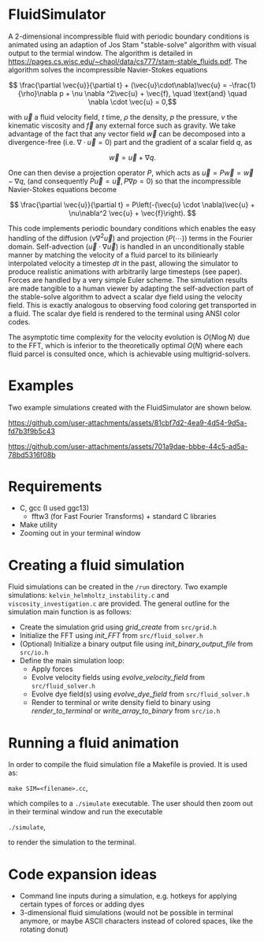 # FluidSimulator
A 2-dimensional incompressible fluid with periodic boundary conditions is animated using an adaption of Jos Stam "stable-solve" algorithm with visual output to the termial window. The algorithm is detailed in https://pages.cs.wisc.edu/~chaol/data/cs777/stam-stable_fluids.pdf. The algorithm solves the incompressible Navier-Stokes equations

$$ \frac{\partial \vec{u}}{\partial t} + (\vec{u}\cdot\nabla)\vec{u} = -\frac{1}{\rho}\nabla p + \nu \nabla ^2\vec{u} + \vec{f}, \quad \text{and} \quad \nabla \cdot \vec{u} = 0,$$

with $\vec{u}$ a fluid velocity field, $t$ time, $\rho$ the density, $p$ the pressure, $\nu$ the kinematic viscosity and $\vec{f}$ any external force such as gravity. We take advantage of the fact that any vector field $\vec{w}$ can be decomposed into a divergence-free (i.e. $\nabla \cdot \vec{u} = 0$) part and the gradient of a scalar field $q$, as

$$ \vec{w} = \vec{u} + \nabla q. $$

One can then devise a projection operator $P$, which acts as $\vec{u}=P\vec{w} = \vec{w}-\nabla q$, (and consequently $P\vec{u} = \vec{u}, P\nabla p = 0$) so that the incompressible Navier-Stokes equations become

$$ \frac{\partial \vec{u}}{\partial t} = P\left(-(\vec{u} \cdot \nabla)\vec{u} + \nu\nabla^2 \vec{u} + \vec{f}\right). $$

This code implements periodic boundary conditions which enables the easy handling of the diffusion $(\nu \nabla^2 \vec{u})$ and projection $(P(\cdots))$ terms in the Fourier domain. Self-advection $(\vec{u}\cdot\nabla\vec{u})$ is handled in an unconditionally stable manner by matching the velocity of a fluid parcel to its biliniearly interpolated velocity a timestep $dt$ in the past, allowing the simulator to produce realistic animations with arbitrarily large timesteps (see paper). Forces are handled by a very simple Euler scheme. The simulation results are made tangible to a human viewer by adapting the self-advection part of the stable-solve algorithm to advect a scalar dye field using the velocity field. This is exactly analogous to observing food coloring get transported in a fluid. The scalar dye field is rendered to the terminal using ANSI color codes. 

The asymptotic time complexity for the velocity evolution is $O(N \log N)$ due to the FFT, which is inferior to the theoretically optimal $O(N)$ where each fluid parcel is consulted once, which is achievable using multigrid-solvers. 

# Examples
Two example simulations created with the FluidSimulator are shown below.

https://github.com/user-attachments/assets/81cbf7d2-4ea9-4d54-9d5a-fd7b3f9b5c43

https://github.com/user-attachments/assets/701a9dae-bbbe-44c5-ad5a-78bd5316f08b

# Requirements
- C, gcc (I used ggc13)
	- fftw3 (for Fast Fourier Transforms) + standard C libraries
- Make utility
- Zooming out in your terminal window

# Creating a fluid simulation
Fluid simulations can be created in the `/run` directory. Two example simulations:
`kelvin_helmholtz_instability.c` and `viscosity_investigation.c` are provided. The
general outline for the simulation main function is as follows:
- Create the simulation grid using *grid_create* from `src/grid.h`
- Initialize the FFT using *init_FFT* from `src/fluid_solver.h`
- (Optional) Initialize a binary output file using *init_binary_output_file* from `src/io.h`
- Define the main simulation loop:
	- Apply forces
	- Evolve velocity fields using *evolve_velocity_field* from `src/fluid_solver.h`
	- Evolve dye field(s) using *evolve_dye_field* from `src/fluid_solver.h`
	- Render to terminal or write density field to binary using *render_to_terminal* or *write_array_to_binary* from `src/io.h`

# Running a fluid animation
In order to compile the fluid simulation file a Makefile is provied.
It is used as:

`make SIM=<filename>.cc`,

which compiles to a `./simulate` executable. The user should then zoom out in their
terminal window and run the executable

`./simulate`,

to render the simulation to the terminal.

# Code expansion ideas
- Command line inputs during a simulation, e.g. hotkeys for applying certain types of forces or adding dyes
- 3-dimensional fluid simulations (would not be possible in terminal anymore, or maybe ASCII characters instead of colored spaces, like the rotating donut)
